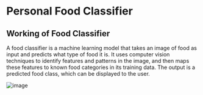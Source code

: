 # Personal Food Classifier

## Working of Food Classifier
A food classifier is a machine learning model that takes an image of food as input and predicts what type of food it is. It uses computer vision techniques to identify features and patterns in the image, and then maps these features to known food categories in its training data. The output is a predicted food class, which can be displayed to the user.

![image](https://user-images.githubusercontent.com/68076786/232259031-62b102fd-3003-46c9-8dfd-b8ac0bfeb474.png)
